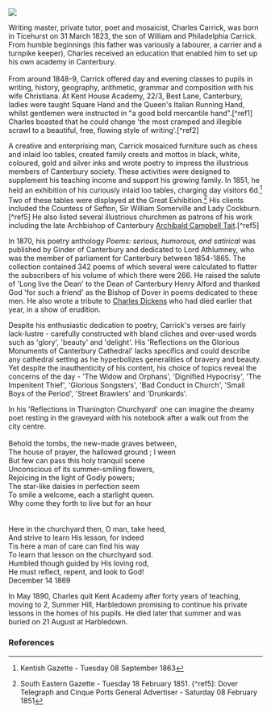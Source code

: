 <a href="https://beta.kent-maps.online"><img src="https://beta.kent-maps.online/juncture/ve-button.png"></a>
<param ve-config title="Charles Carrick" author="Michelle Crowther" layout="vtl" banner="https://raw.githubusercontent.com/kent-map/images/main/banners/19c.jpg">

<param ve-entity eid="Q2317326" aliases="Thanington">

Writing master, private tutor, poet and mosaicist, Charles Carrick, was born in Ticehurst on 31 March 1823, the son of William and Philadelphia Carrick. From humble beginnings (his father was variously a labourer, a carrier and a turnpike keeper), Charles received an education that enabled him to set up his own academy in Canterbury. 
<br><br>
From around 1848-9, Carrick offered day and evening classes to pupils in writing, history, geography, arithmetic, grammar and composition with his wife Christiana. At Kent House Academy, 22/3, Best Lane, Canterbury, ladies were taught Square Hand and the Queen's Italian Running Hand, whilst gentlemen were instructed in "a good bold mercantile hand".[^ref1] Charles boasted that he could change 'the most cramped and illegible scrawl to a beautiful, free, flowing style of writing'.[^ref2] 

A creative and enterprising man, Carrick mosaiced furniture such as chess and inlaid loo tables, created family crests and mottos in black, white, coloured, gold and silver inks and wrote poetry to impress the illustrious members of Canterbury society. These activities were designed to supplement his teaching income and support his growing family. In 1851, he held an exhibition of his curiously inlaid loo tables, charging day visitors 6d.[^ref3] Two of these tables were displayed at the Great Exhibition.[^ref4] His clients included the Countess of Sefton, Sir William Somerville and Lady Cockburn.[^ref5]  He also listed several illustrious churchmen as patrons of his work including the late Archbishop of Canterbury [Archibald Campbell Tait](/19c/19c-tait-biography).[^ref5] 

In 1870, his poetry anthology _Poems: serious, humorous, and satirical_ was published by Ginder of Canterbury and dedicated to Lord Athlumney, who was the member of parliament for Canterbury between 1854-1865. The collection contained 342 poems of which several were calculated to flatter the subscribers of his volume of which there were 266. He raised the salute of 'Long live the Dean' to the Dean of Canterbury Henry Alford and thanked God 'for such a friend' as the Bishop of Dover in poems dedicated to these men. He also wrote a tribute to [Charles Dickens](/dickens/dickens-biography) who had died earlier that year, in a show of erudition. 

Despite his enthusiastic dedication to poetry, Carrick's verses are fairly lack-lustre - carefully constructed with bland cliches and over-used words such as 'glory', 'beauty' and 'delight'. His 'Reflections on the Glorious Monuments of Canterbury Cathedral' lacks specifics and could describe any cathedral setting as he hyperbolizes generalities of bravery and beauty. Yet despite the inauthenticity of his content, his choice of topics reveal the concerns of the day - 'The Widow and Orphans', 'Dignified Hypocrisy', 'The Impenitent Thief', 'Glorious Songsters', 'Bad Conduct in Church', 'Small Boys of the Period', 'Street Brawlers' and 'Drunkards'. 

In his 'Reflections in Thanington Churchyard' one can imagine the dreamy poet resting in the graveyard with his notebook after a walk out from the city centre.
<br><br>
Behold the tombs, the new-made graves between,    
The house of prayer, the hallowed ground ; I ween    
But few can pass this holy tranquil scene   
Unconscious of its summer-smiling flowers,   
Rejoicing in the light of Godly powers;    
The star-like daisies in perfection seem    
To smile a welcome, each a starlight queen.   
Why come they forth to live but for an hour   
<br><br>
Here in the churchyard then, O man, take heed,    
And strive to learn His lesson, for indeed    
Tis here a man of care can find his way    
To learn that lesson on the churchyard sod.    
Humbled though guided by His loving rod,    
He must reflect, repent, and look to God!   
December 14 1869   
<param ve-image url="https://upload.wikimedia.org/wikipedia/commons/f/f1/St_Nicholas%2C_Thanington_Without_-_geograph.org.uk_-_2912744.jpg" label="St Nicholas, Thanington Without" attribution="John Salmon via Wikimedia Commons" license="CC BY-SA 2.0">

In May 1890, Charles quit Kent Academy after forty years of teaching, moving to 2, Summer Hill, Harbledown promising to continue his private lessons in the homes of his pupils. He died later that summer and was buried on 21 August at Harbledown. 

### References

[^ref3]: Kentish Gazette - Tuesday 08 September 1863
[^ref4]: South Eastern Gazette - Tuesday 18 February 1851.
{^ref5]: Dover Telegraph and Cinque Ports General Advertiser - Saturday 08 February 1851

